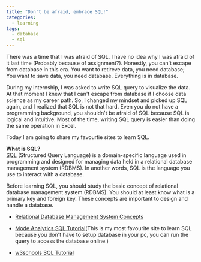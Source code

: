 ```yaml
---
title: "Don't be afraid, embrace SQL!"
categories:
  - learning
tags:
  - database
  - sql
---
```


There was a time that I was afraid of SQL. I have no idea why I was afraid of it last time (Probably because of assignment?). Honestly, you can't escape from database in this era. You want to retireve data, you need database; You want to save data, you need database. Everything is in database. 

During my internship, I was asked to write SQL query to visualize the data. At that moment I knew that I can't escape from database if I choose data science as my career path. So, I changed my mindset and picked up SQL again, and I realized that SQL is not that hard. Even you do not have a programming background, you shouldn't be afraid of SQL because SQL is logical and intuitive. Most of the time, writing SQL query is easier than doing the same operation in Excel. 

Today I am going to share my favourtie sites to learn SQL. 

**What is SQL?**<br/>
[SQL](https://en.wikipedia.org/wiki/SQL) (Structured Query Language) is a domain-specific language used in programming and designed for managing data held in a relational database management system (RDBMS). In another words, SQL is the language you use to interact with a database. 

Before learning SQL, you should study the basic concept of relational database management system (RDBMS). You should at least know what is a primary key and foreign key. These concepts are important to design and handle a database. 

- [Relational Database Management System Concepts](https://www.tutorialspoint.com/sql/sql-rdbms-concepts.htm) 

- [Mode Analytics SQL Tutorial](https://community.modeanalytics.com/sql/tutorial/introduction-to-sql/)(This is my most favourite site to learn SQL because you don't have to setup database in your pc, you can run the query to access the database online.)

- [w3schools SQL Tutorial](https://www.w3schools.com/sql/)



